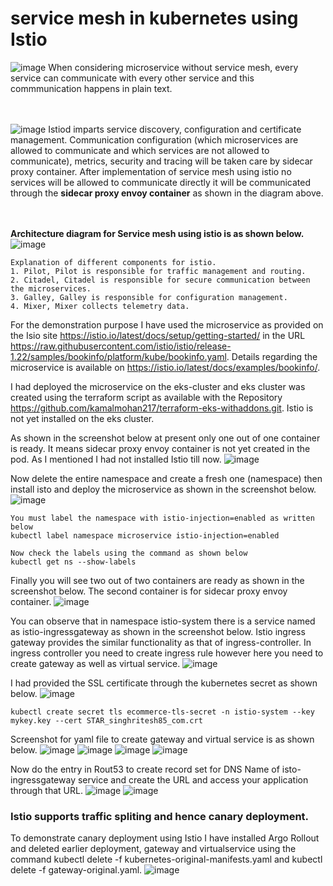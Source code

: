 # service mesh in kubernetes using Istio
![image](https://github.com/user-attachments/assets/efe7786c-edf4-4bbd-8d3d-2229a003dbca)
When considering microservice without service mesh, every service can communicate with every other service and this commmunication happens in plain text. 

<br><br/>
![image](https://github.com/user-attachments/assets/0e711d86-af1c-41db-aa24-f182d36cbbeb)
Istiod imparts service discovery, configuration and certificate management. Communication configuration (which microservices are allowed to communicate and which services are not allowed to communicate), metrics, security and tracing will be taken care by sidecar proxy container. After implementation of service mesh using istio no services will be allowed to communicate directly it will be communicated through the **sidecar proxy envoy container** as shown in the diagram above.

<br><br/>
**Architecture diagram for Service mesh using istio is as shown below.**
![image](https://github.com/user-attachments/assets/9e49fefa-a407-484e-b79a-7ce3525ff8e5)

```
Explanation of different components for istio.
1. Pilot, Pilot is responsible for traffic management and routing.
2. Citadel, Citadel is responsible for secure communication between the microservices.
3. Galley, Galley is responsible for configuration management.
4. Mixer, Mixer collects telemetry data.
```

For the demonstration purpose I have used the microservice as provided on the Isio site https://istio.io/latest/docs/setup/getting-started/ in the URL https://raw.githubusercontent.com/istio/istio/release-1.22/samples/bookinfo/platform/kube/bookinfo.yaml. Details regarding the microservice is available on https://istio.io/latest/docs/examples/bookinfo/.

I had deployed the microservice on the eks-cluster and eks cluster was created using the terraform script as available with the Repository https://github.com/kamalmohan217/terraform-eks-withaddons.git. Istio is not yet installed on the eks cluster. 

As shown in the screenshot below at present only one out of one container is ready. It means sidecar proxy envoy container is not yet created in the pod. As I mentioned I had not installed Istio till now.
![image](https://github.com/user-attachments/assets/0d949adf-dee1-420d-ae2a-08c5f63ccb35)

Now delete the entire namespace and create a fresh one (namespace) then install isto and deploy the microservice as shown in the screenshot below.
![image](https://github.com/user-attachments/assets/cf339b07-cdcf-4d8d-9832-9d51948d3b59)

```
You must label the namespace with istio-injection=enabled as written below
kubectl label namespace microservice istio-injection=enabled

Now check the labels using the command as shown below
kubectl get ns --show-labels
```
Finally you will see two out of two containers are ready as shown in the screenshot below. The second container is for sidecar proxy envoy container. 
![image](https://github.com/user-attachments/assets/da29fa9f-202f-416f-9dd9-c227aa440e26)

You can observe that in namespace istio-system there is a service named as istio-ingressgateway as shown in the screenshot below. Istio ingress gateway provides the similar functionality as that of ingress-controller. In ingress controller you need to create ingress rule however here you need to create gateway as well as virtual service.
![image](https://github.com/user-attachments/assets/774f7986-e4ce-45ae-aa73-516c9160a770)

I had provided the SSL certificate through the kubernetes secret as shown below.
![image](https://github.com/user-attachments/assets/6738f206-2a57-4ec7-b94a-bea4eb2a054d)

```
kubectl create secret tls ecommerce-tls-secret -n istio-system --key mykey.key --cert STAR_singhritesh85_com.crt
```

Screenshot for yaml file to create gateway and virtual service is as shown below.
![image](https://github.com/user-attachments/assets/8fbbbf9b-6f2d-4230-8ec1-94ca6c3706a1)
![image](https://github.com/user-attachments/assets/1fadf73a-24f1-4154-b083-3df61d93b30f)
![image](https://github.com/user-attachments/assets/cd0ea360-6acc-489a-95c9-3d15f6850c78)
![image](https://github.com/user-attachments/assets/fa8fdcde-d1a0-4181-9122-81e08d35018e)

Now do the entry in Rout53 to create record set for DNS Name of isto-ingressgateway service and create the URL and access your application through that URL.
![image](https://github.com/user-attachments/assets/203d1ee5-2be5-4475-ae73-1cc13f1b91bb)
![image](https://github.com/user-attachments/assets/f998d0c1-2c9a-40a4-97c4-ffc41c101d0b)

### Istio supports traffic spliting and hence canary deployment.
To demonstrate canary deployment using Istio I have installed Argo Rollout and deleted earlier deployment, gateway and virtualservice using the command kubectl delete -f kubernetes-original-manifests.yaml and kubectl delete -f gateway-original.yaml.
![image](https://github.com/user-attachments/assets/b133ec37-ea01-4260-94d9-eba8920df274)

